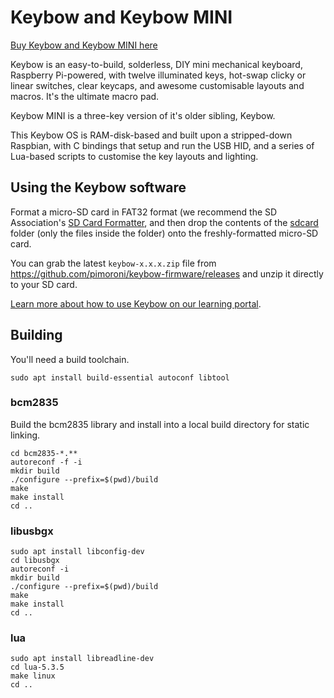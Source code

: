 # Keybow and Keybow MINI

[Buy Keybow and Keybow MINI here](https://shop.pimoroni.com/?q=keybow)

Keybow is an easy-to-build, solderless, DIY mini mechanical keyboard, Raspberry Pi-powered, with twelve illuminated keys, hot-swap clicky or linear switches, clear keycaps, and awesome customisable layouts and macros. It's the ultimate macro pad.

Keybow MINI is a three-key version of it's older sibling, Keybow.

This Keybow OS is RAM-disk-based and built upon a stripped-down Raspbian, with C bindings that setup and run the USB HID, and a series of Lua-based scripts to customise the key layouts and lighting.

## Using the Keybow software

Format a micro-SD card in FAT32 format (we recommend the SD Association's [SD Card Formatter](https://www.sdcard.org/downloads/formatter_4/), and then drop the contents of the [sdcard](sdcard) folder (only the files inside the folder) onto the freshly-formatted micro-SD card.

You can grab the latest `keybow-x.x.x.zip` file from https://github.com/pimoroni/keybow-firmware/releases and unzip it directly to your SD card.

[Learn more about how to use Keybow on our learning portal](https://learn.pimoroni.com/keybow).

## Building

You'll need a build toolchain.

```
sudo apt install build-essential autoconf libtool
```

### bcm2835

Build the bcm2835 library and install into a local build directory for static linking.

```
cd bcm2835-*.**
autoreconf -f -i
mkdir build
./configure --prefix=$(pwd)/build
make
make install
cd ..
```

### libusbgx

```
sudo apt install libconfig-dev
cd libusbgx
autoreconf -i
mkdir build
./configure --prefix=$(pwd)/build
make
make install
cd ..
```

### lua

```
sudo apt install libreadline-dev
cd lua-5.3.5
make linux
cd ..
```
